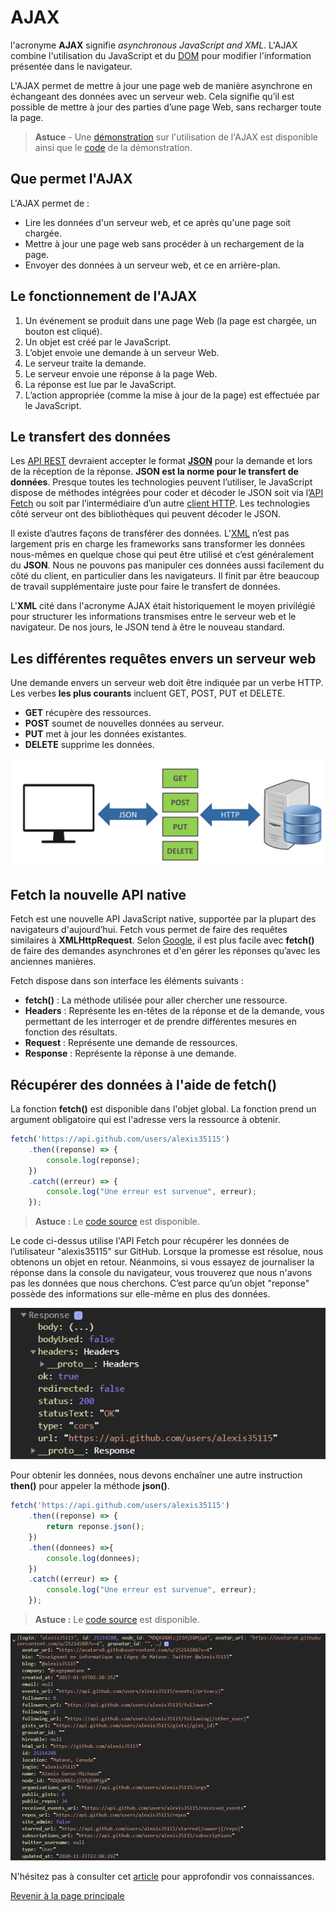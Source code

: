 # AJAX

l'acronyme __AJAX__ signifie _asynchronous JavaScript and XML_. L'AJAX combine l'utilisation du JavaScript et du [DOM](https://fr.wikipedia.org/wiki/Document_Object_Model) pour modifier l'information présentée dans le navigateur.

L'AJAX permet de mettre à jour une page web de manière asynchrone en échangeant des données avec un serveur web. Cela signifie qu’il est possible de mettre à jour des parties d’une page Web, sans recharger toute la page.

>**Astuce** - Une [démonstration](https://youtu.be/dyz4HF3vvMY) sur l'utilisation de l'AJAX est disponible ainsi que le [code](../src/exemple-ajax-fetch) de la démonstration.

## Que permet l'AJAX

L'AJAX permet de :

- Lire les données d'un serveur web, et ce après qu'une page soit chargée.
- Mettre à jour une page web sans procéder à un rechargement de la page.
- Envoyer des données à un serveur web, et ce en arrière-plan.

## Le fonctionnement de l'AJAX

1. Un événement se produit dans une page Web (la page est chargée, un bouton est cliqué).
2. Un objet est créé par le JavaScript.
3. L’objet envoie une demande à un serveur Web.
4. Le serveur traite la demande.
5. Le serveur envoie une réponse à la page Web.
6. La réponse est lue par le JavaScript.
7. L’action appropriée (comme la mise à jour de la page) est effectuée par le JavaScript.

## Le transfert des données

Les [API REST](https://fr.wikipedia.org/wiki/Representational_state_transfer) devraient accepter le format __[JSON](https://fr.wikipedia.org/wiki/JavaScript_Object_Notation#:~:text=JavaScript%20Object%20Notation%20(JSON)%20est,le%20permet%20XML%20par%20exemple.)__ pour la demande et lors de la réception de la réponse. __JSON est la norme pour le transfert de données__. Presque toutes les technologies peuvent l’utiliser, le JavaScript dispose de méthodes intégrées pour coder et décoder le JSON soit via l’[API Fetch](https://developer.mozilla.org/fr/docs/Web/API/Fetch_API) ou soit par l’intermédiaire d’un autre [client HTTP](https://fr.wikipedia.org/wiki/Client_HTTP#:~:text=Un%20client%20HTTP%20est%20un,HTTP%20(Hypertext%20Transfer%20Protocol).). Les technologies côté serveur ont des bibliothèques qui peuvent décoder le JSON.

Il existe d’autres façons de transférer des données. L'[XML](https://fr.wikipedia.org/wiki/Extensible_Markup_Language) n’est pas largement pris en charge les frameworks sans transformer les données nous-mêmes en quelque chose qui peut être utilisé et c’est généralement du __JSON__. Nous ne pouvons pas manipuler ces données aussi facilement du côté du client, en particulier dans les navigateurs. Il finit par être beaucoup de travail supplémentaire juste pour faire le transfert de données.

L'__XML__ cité dans l'acronyme AJAX était historiquement le moyen privilégié pour structurer les informations transmises entre le serveur web et le navigateur. De nos jours, le JSON tend à être le nouveau standard.

## Les différentes requêtes envers un serveur web

Une demande envers un serveur web doit être indiquée par un verbe HTTP. Les verbes __les plus courants__ incluent GET, POST, PUT et DELETE.

- __GET__ récupère des ressources.
- __POST__ soumet de nouvelles données au serveur.
- __PUT__ met à jour les données existantes.
- __DELETE__ supprime les données.

![Architecture d'un API REST](../images/structure-api-rest.png)

## Fetch la nouvelle API native

Fetch est une nouvelle API JavaScript native, supportée par la plupart des navigateurs d'aujourd’hui. Fetch vous permet de faire des requêtes similaires à __XMLHttpRequest__. Selon [Google](https://developers.google.com/web/ilt/pwa/working-with-the-fetch-api), il est plus facile avec __fetch()__ de faire des demandes asynchrones et d'en gérer les réponses qu’avec les anciennes manières.

Fetch dispose dans son interface les éléments suivants :

- __fetch()__ : La méthode utilisée pour aller chercher une ressource.
- __Headers__ : Représente les en-têtes de la réponse et de la demande, vous permettant de les interroger et de prendre différentes mesures en fonction des résultats.
- __Request__ : Représente une demande de ressources.
- __Response__ : Représente la réponse à une demande.

## Récupérer des données à l'aide de __fetch()__

La fonction __fetch()__ est disponible dans l'objet global. La fonction prend un argument obligatoire qui est l'adresse vers la ressource à obtenir.

```js
fetch('https://api.github.com/users/alexis35115')
    .then((reponse) => {
        console.log(reponse);
    })
    .catch((erreur) => {
        console.log("Une erreur est survenue", erreur);
    });
```

>**Astuce :** Le [code source](../src/exemple-ajax/index.html) est disponible.

Le code ci-dessus utilise l'API Fetch pour récupérer les données de l’utilisateur "alexis35115" sur GitHub. Lorsque la promesse est résolue, nous obtenons un objet en retour. Néanmoins, si vous essayez de journaliser la réponse dans la console du navigateur, vous trouverez que nous n'avons pas les données que nous cherchons. C’est parce qu’un objet "reponse" possède des informations sur elle-même en plus des données.

![Journalisation de l'objet de la réponse de l'API Fetch](../images/demo-fetch-console-reponse.PNG)

Pour obtenir les données, nous devons enchaîner une autre instruction __then()__ pour appeler la méthode __json()__.

```js
fetch('https://api.github.com/users/alexis35115')
    .then((reponse) => {
        return reponse.json();
    })
    .then((donnees) =>{
        console.log(donnees);
    })
    .catch((erreur) => {
        console.log("Une erreur est survenue", erreur);
    });
```

>**Astuce :** Le [code source](../src\exemple-ajax\index.html) est disponible.

![Informations sur l'utilisateur alexis35115 sur GitHub](../images/donnees-alexis35115-github-fetch.PNG)

N'hésitez pas à consulter cet [article](https://www.freecodecamp.org/news/javascript-fetch-api-tutorial-with-js-fetch-post-and-header-examples/) pour approfondir vos connaissances.

[Revenir à la page principale](../README.md)
